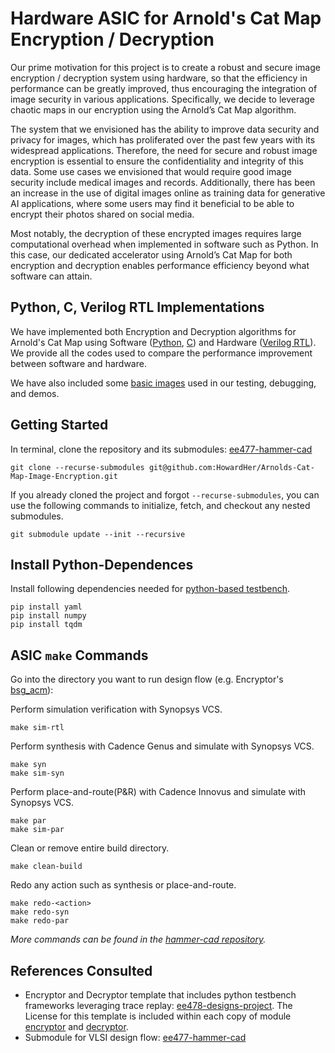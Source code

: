 # Hardware ASIC for Arnold's Cat Map Encryption / Decryption

Our prime motivation for this project is to create a robust and secure image encryption / decryption system using hardware, so that the efficiency in performance can be greatly improved, thus encouraging the integration of image security in various applications. Specifically, we decide to leverage chaotic maps in our encryption using the Arnold’s Cat Map algorithm.

The system that we envisioned has the ability to improve data security and privacy for images, which has proliferated over the past few years with its widespread applications. Therefore, the need for secure and robust image encryption is essential to ensure the confidentiality and integrity of this data. Some use cases we envisioned that would require good image security include medical images and records. Additionally, there has been an increase in the use of digital images online as training data for generative AI applications, where some users may find it beneficial to be able to encrypt their photos shared on social media.

Most notably, the decryption of these encrypted images requires large computational overhead when implemented in software such as Python. In this case, our dedicated accelerator using Arnold’s Cat Map for both encryption and decryption enables performance efficiency beyond what software can attain.



## Python, C, Verilog RTL Implementations
We have implemented both Encryption and Decryption algorithms for Arnold's Cat Map using Software ([Python](Python_Code), [C](C_Code)) and Hardware ([Verilog RTL](ASIC)). We provide all the codes used to compare the performance improvement between software and hardware.

We have also included some [basic images](photos) used in our testing, debugging, and demos.


## Getting Started

In terminal, clone the repository and its submodules: [ee477-hammer-cad](https://github.com/bsg-external/ee477-hammer-cad)

```
git clone --recurse-submodules git@github.com:HowardHer/Arnolds-Cat-Map-Image-Encryption.git
```
If you already cloned the project and forgot `--recurse-submodules`, you can use the following commands to initialize, fetch, and checkout any nested submodules. 

```
git submodule update --init --recursive
```



## Install Python-Dependences

Install following dependencies needed for [python-based testbench](#ASIC/encryptor/bsg_acm/py/final_proj_pre_sim.py).
```
pip install yaml
pip install numpy
pip install tqdm
```


## ASIC `make` Commands

Go into the directory you want to run design flow (e.g. Encryptor's [bsg_acm](#ASIC/encryptor/bsg_acm/)):

Perform simulation verification with Synopsys VCS.
```
make sim-rtl
```
Perform synthesis with Cadence Genus and simulate with Synopsys VCS.
```
make syn
make sim-syn
```
Perform place-and-route(P&R) with Cadence Innovus and simulate with Synopsys VCS.
```
make par
make sim-par
```

Clean or remove entire build directory.
```
make clean-build
```

Redo any action such as synthesis or place-and-route.
```
make redo-<action>
make redo-syn
make redo-par
```
_More commands can be found in the [hammer-cad repository](https://github.com/bsg-external/ee477-hammer-cad?tab=readme-ov-file#summary-of-make-targets)._

## References Consulted

- Encryptor and Decryptor template that includes python testbench frameworks leveraging trace replay: [ee478-designs-project](https://github.com/bsg-external/ee478-designs-project). The License for this template is included within each copy of module [encryptor](ASIC/encryptor) and [decryptor](ASIC/decryptor).
- Submodule for VLSI design flow: [ee477-hammer-cad](https://github.com/bsg-external/ee477-hammer-cad)